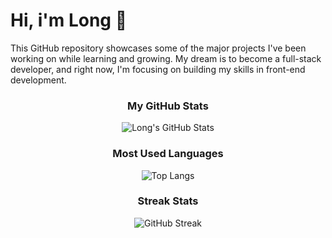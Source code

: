 # Hi, i'm Long 👋

This GitHub repository showcases some of the major projects I've been working on while learning and growing. My dream is to become a full-stack developer, and right now, I'm focusing on building my skills in front-end development.

<div align="center">
  
  ### My GitHub Stats
  ![Long's GitHub Stats](https://github-readme-stats.vercel.app/api?username=m4l0n6&show_icons=true&theme=radical)
  
  ### Most Used Languages
  ![Top Langs](https://github-readme-stats.vercel.app/api/top-langs/?username=m4l0n6&layout=compact)
  
  ### Streak Stats
  ![![GitHub Streak](http://github-readme-streak-stats.herokuapp.com?user=m4l0n6&theme=dark&locale=vi&date_format=j%2Fn%5B%2FY%5D)](https://git.io/streak-stats)
</div>

